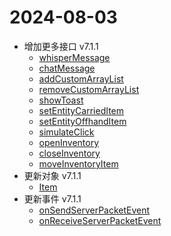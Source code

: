 # 2024-08-03

- 增加更多接口 v7.1.1
    - [whisperMessage](/API/Screen?id=whisperMessage)
    - [chatMessage](/API/Screen?id=chatMessage)
    - [addCustomArrayList](/API/Screen?id=addCustomArrayList)
    - [removeCustomArrayList](/API/Screen?id=removeCustomArrayList)
    - [showToast](/API/Screen?id=showToast)
    - [setEntityCarriedItem](/API/Entity?id=setEntityCarriedItem)
    - [setEntityOffhandItem](/API/Entity?id=setEntityOffhandItem)
    - [simulateClick](/API/Player?id=simulateClick)
    - [openInventory](/API/Player?id=openInventory)
    - [closeInventory](/API/Player?id=closeInventory)
    - [moveInventoryItem](/API/Player?id=moveInventoryItem)
- 更新对象 v7.1.1
    - [Item](/Object/?id=item)
- 更新事件 v7.1.1
    - [onSendServerPacketEvent](/Event/?id=onsendserverpacketEvent)
    - [onReceiveServerPacketEvent](/Event/?id=onReceiveServerPacketEvent)